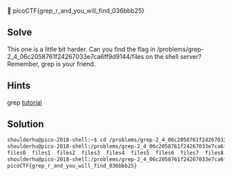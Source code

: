:checkered_flag: picoCTF{grep_r_and_you_will_find_036bbb25}

## Solve
This one is a little bit harder. Can you find the flag in /problems/grep-2_4_06c2058761f24267033e7ca6ff9d9144/files on the shell server? Remember, grep is your friend.

## Hints
grep [tutorial](https://ryanstutorials.net/linuxtutorial/grep.php)

## Solution
```bash
shoulderhu@pico-2018-shell:~$ cd /problems/grep-2_4_06c2058761f24267033e7ca6ff9d9144/files
shoulderhu@pico-2018-shell:/problems/grep-2_4_06c2058761f24267033e7ca6ff9d9144/files$ ls
files0  files1  files2  files3  files4  files5  files6  files7  files8  files9
shoulderhu@pico-2018-shell:/problems/grep-2_4_06c2058761f24267033e7ca6ff9d9144/files$ find . -type f -exec cat {} \; | grep picoCTF
picoCTF{grep_r_and_you_will_find_036bbb25}
```
